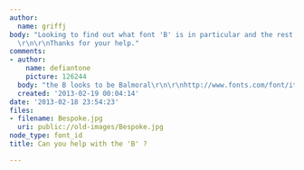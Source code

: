 ```yaml
---
author:
  name: griffj
body: "Looking to find out what font 'B' is in particular and the rest of the word?
  \r\n\r\nThanks for your help."
comments:
- author:
    name: defiantone
    picture: 126244
  body: "the B looks to be Balmoral\r\n\r\nhttp://www.fonts.com/font/itc/volumes/formal-script-value-pack"
  created: '2013-02-19 00:04:14'
date: '2013-02-18 23:54:23'
files:
- filename: Bespoke.jpg
  uri: public://old-images/Bespoke.jpg
node_type: font_id
title: Can you help with the 'B' ?

---
```

